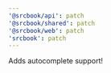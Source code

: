 ```yaml
---
'@srcbook/api': patch
'@srcbook/shared': patch
'@srcbook/web': patch
'srcbook': patch
---
```


Adds autocomplete support!
